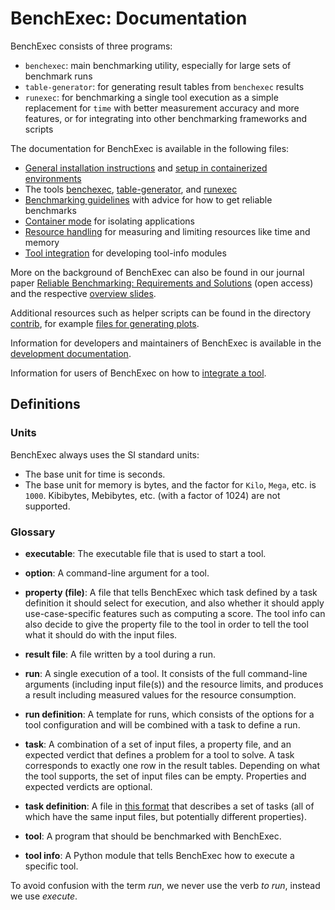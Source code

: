 <!--
This file is part of BenchExec, a framework for reliable benchmarking:
https://github.com/sosy-lab/benchexec

SPDX-FileCopyrightText: 2007-2020 Dirk Beyer <https://www.sosy-lab.org>

SPDX-License-Identifier: Apache-2.0
-->

# BenchExec: Documentation

BenchExec consists of three programs:

- `benchexec`: main benchmarking utility, especially for large sets of benchmark runs
- `table-generator`: for generating result tables from `benchexec` results
- `runexec`: for benchmarking a single tool execution as a simple replacement for `time`
  with better measurement accuracy and more features,
  or for integrating into other benchmarking frameworks and scripts

The documentation for BenchExec is available in the following files:

- [General installation instructions](INSTALL.md) and [setup in containerized environments](benchexec-in-container.md)
- The tools [benchexec](benchexec.md), [table-generator](table-generator.md), and [runexec](runexec.md)
- [Benchmarking guidelines](benchmarking.md) with advice for how to get reliable benchmarks
- [Container mode](container.md) for isolating applications
- [Resource handling](resources.md) for measuring and limiting resources like time and memory
- [Tool integration](tool-integration.md) for developing tool-info modules

More on the background of BenchExec can also be found in our journal paper
[Reliable Benchmarking: Requirements and Solutions](https://doi.org/10.1007/s10009-017-0469-y) (open access)
and the respective [overview slides](https://www.sosy-lab.org/research/prs/Latest_ReliableBenchmarking.pdf).

Additional resources such as helper scripts can be found in the directory [contrib](../contrib),
for example [files for generating plots](../contrib/plots/README.md).

Information for developers and maintainers of BenchExec is available
in the [development documentation](DEVELOPMENT.md).

Information for users of BenchExec on how to [integrate a tool](tool-integration.md).


## Definitions

### Units

BenchExec always uses the SI standard units:
- The base unit for time is seconds.
- The base unit for memory is bytes, and the factor for `Kilo`, `Mega`, etc. is `1000`.
  Kibibytes, Mebibytes, etc. (with a factor of 1024) are not supported.

### Glossary

- **executable**: The executable file that is used to start a tool.

- **option**: A command-line argument for a tool.

- **property (file)**: A file that tells BenchExec which task
  defined by a task definition it should select for execution,
  and also whether it should apply use-case-specific features
  such as computing a score.
  The tool info can also decide to give the property file to the tool
  in order to tell the tool what it should do with the input files.

- **result file**: A file written by a tool during a run.

- **run**: A single execution of a tool.
  It consists of the full command-line arguments (including input file(s))
  and the resource limits,
  and produces a result including measured values for the resource consumption.

- **run definition**: A template for runs,
  which consists of the options for a tool configuration
  and will be combined with a task to define a run.

- **task**: A combination of a set of input files, a property file, and an expected verdict
  that defines a problem for a tool to solve.
  A task corresponds to exactly one row in the result tables.
  Depending on what the tool supports, the set of input files can be empty.
  Properties and expected verdicts are optional.

- **task definition**: A file in [this format](https://gitlab.com/sosy-lab/benchmarking/task-definition-format)
  that describes a set of tasks
  (all of which have the same input files, but potentially different properties).

- **tool**: A program that should be benchmarked with BenchExec.

- **tool info**: A Python module that tells BenchExec how to execute a specific tool.

To avoid confusion with the term *run*, we never use the verb *to run*,
instead we use *execute*.
